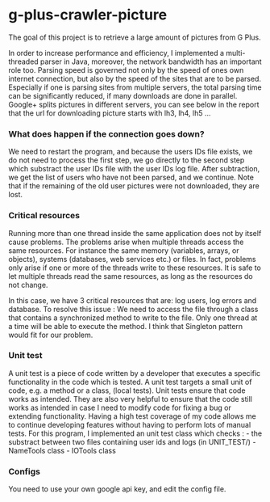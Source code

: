 # g-plus-crawler-picture

The goal of this project is to retrieve a large amount of pictures from G Plus.

In order to increase performance and efficiency, I implemented a multi-threaded parser in Java, moreover, the network bandwidth has an important role too. Parsing speed is governed not only by the speed of ones own internet connection, but also by the speed of the sites that are to be parsed. Especially if one is parsing sites from multiple servers, the total parsing time can be significantly reduced, if many downloads are done in parallel. Google+ splits pictures in different servers, you can see below in the report that the url for downloading picture starts with lh3, lh4, lh5 ...

<h3>What does happen if the connection goes down?</h3>
We need to restart the program, and because the users IDs file exists, we do not need to process the first step, we go directly to the second step which substract the user IDs file with the user IDs log file. After subtraction, we get the list of users who have not been parsed, and we continue. Note that if the remaining of the old user pictures were not downloaded, they are lost.

<h3>Critical resources</h3>
Running more than one thread inside the same application does not by itself cause problems. The problems arise when multiple threads access the same resources. For instance the same memory (variables, arrays, or objects), systems (databases, web services etc.) or files. In fact, problems only arise if one or more of the threads write to these resources. It is safe to let multiple threads read the same resources, as long as the resources do not change.

In this case, we have 3 critical resources that are: log users, log errors and database. To resolve this issue :
We need to access the file through a class that contains a synchronized method to write to the file. Only one thread at a time will be able to execute the method.
I think that Singleton pattern would fit for our problem.

<h3>Unit test</h3>
A unit test is a piece of code written by a developer that executes a specific functionality in the code which is tested.
A unit test targets a small unit of code, e.g. a method or a class, (local tests).
Unit tests ensure that code works as intended. They are also very helpful to ensure that the code still works as intended in case I need to modify code for fixing a bug or extending functionality. Having a high test coverage of my code allows me to continue developing features without having to perform lots of manual tests.
For this program, I implemented an unit test class which checks :
- the substract between two files containing user ids and logs (in UNIT_TEST/) - NameTools class
- IOTools class

<h3>Configs</h3>
You need to use your own google api key, and edit the config file.
